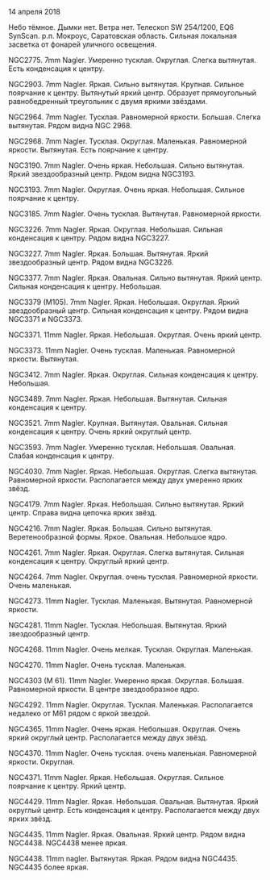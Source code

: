 14 апреля 2018

Небо тёмное. Дымки нет. Ветра нет. Телескоп SW 254/1200, EQ6 SynScan. р.п. Мокроус, Саратовская область. Сильная локальная засветка от фонарей уличного освещения.


NGC2775. 7mm Nagler. Умеренно тусклая. Округлая. Слегка вытянутая. Есть конденсация к центру.

NGC2903. 7mm Nagler. Яркая. Сильно вытянутая. Крупная. Сильное поярчание к центру. Вытянутый яркий центр. Образует прямоугольный равнобедренный треугольник с двумя яркими звёздами.

NGC2964. 7mm Nagler. Тусклая. Равномерной яркости. Большая. Слегка вытянутая. Рядом видна NGC 2968.

NGC2968. 7mm Nagler. Тусклая. Округлая. Маленькая. Равномерной яркости. Вытянутая. Есть поярчание к центру.

NGC3190. 7mm Nagler. Очень яркая. Небольшая. Сильно вытянутая. Яркий звездообразный центр. Рядом видна NGC3193.

NGC3193. 7mm Nagler. Округлая. Очень яркая. Небольшая. Сильное поярчание к центру.

NGC3185. 7mm Nagler. Очень тусклая. Вытянутая. Равномерной яркости.

NGC3226. 7mm Nagler. Яркая. Округлая. Небольшая. Сильная конденсация к центру. Рядом видна NGC3227.

NGC3227. 7mm Nagler. Яркая. Большая. Вытянутая. Яркий звездообразный центр. Рядом видна NGC3226.

NGC3377. 7mm Nagler. Яркая. Овальная. Сильно вытянутая. Яркий центр. Сильная конденсация к центру. Небольшая.

NGC3379 (M105). 7mm Nagler. Яркая. Небольшая. Округлая. Яркий звездообразный центр. Сильная конденсация к центру. Рядом видна NGC3371 и NGC3373.

NGC3371. 11mm Nagler. Яркая. Небольшая. Округлая. Очень яркий центр.

NGC3373. 11mm Nagler. Очень тусклая. Маленькая. Равномерной яркости. Вытянутая.

NGC3412. 7mm Nagler. Яркая. Округлая. Сильная конденсация к центру. Небольшая.

NGC3489. 7mm Nagler. Яркая. Небольшая. Вытянутая. Сильная конденсация к центру.

NGC3521. 7mm Nagler. Крупная. Вытянутая. Овальная. Сильная конденсация к центру. Очень яркий округлый центр.

NGC3593. 7mm Nagler. Умеренно тусклая. Небольшая. Овальная. Слабая конденсация к центру.

NGC4030. 7mm Nagler. Яркая. Небольшая. Округлая. Слегка вытянутая. Равномерной яркости. Располагается между двух умеренно ярких звёзд.

NGC4179. 7mm Nagler. Яркая. Небольшая. Сильно вытянутая. Яркий центр. Справа видна цепочка ярких звёзд.

NGC4216. 7mm Nagler. Яркая. Большая. Сильно вытянутая. Веретенообразной формы. Яркое. Овальная. Небольшое ядро.

NGC4261. 7mm Nagler. Яркая. Округлая. Слегка вытянутая. Сильная конденсация к центру. Округлый яркий центр.

NGC4264. 7mm Nagler. Округлая. очень тусклая. Равномерной яркости. Очень маленькая.

NGC4273. 11mm Nagler. Тусклая. Маленькая. Вытянутая. Равномерной яркости.

NGC4281. 11mm Nagler. Тусклая. Небольшая. Вытянутая. Яркий звездообразный центр.

NGC4268. 11mm Nagler. Очень мелкая. Тусклая. Округлая. Маленькая.

NGC4270. 11mm Nagler. Очень тусклая. Маленькая.

NGC4303 (M 61). 11mm Nagler. Умеренно яркая. Округлая. Большая. Равномерной яркости. В центре звездообразное ядро.

NGC4292. 11mm Nagler. Округлая. Тусклая. Маленькая. Располагается недалеко от M61 рядом с яркой звездой.

NGC4365. 11mm Nagler. Очень яркая. Небольшая. Округлая. Очень яркий округлый центр. Располагается между двух звёзд.

NGC4370. 11mm Nagler. Очень тусклая. очень маленькая. Равномерной яркости. Округлая.

NGC4371. 11mm Nagler. Яркая. Небольшая. Округлая. Сильное поярчание к центру. Яркий центр.

NGC4429. 11mm Nagler. Яркая. Небольшая. Овальная. Вытянутая. Яркий округлый центр. Есть конденсация к центру. Располагается между двух ярких звёзд.

NGC4435. 11mm Nagler. Яркая. Овальная. Яркий центр. Рядом видна NGC4438. NGC4438 менее яркая.

NGC4438. 11mm nagler. Вытянутая. Яркая. Рядом видна NGC4435. NGC4435 более яркая.




 
